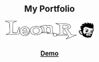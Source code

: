 <h1 align="center">My Portfolio</h1>

<p align="center"><img src="./readme_assets/logo.svg" width="300"></p>

<h2 align="center"><a href="https://portfolio-1sluclvlk-roman-leonchik.vercel.app/">Demo</a></h2>
